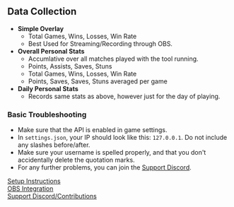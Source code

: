 ## Data Collection
* **Simple Overlay**
  * Total Games, Wins, Losses, Win Rate
  * Best Used for Streaming/Recording through OBS.   
* **Overall Personal Stats**
  * Accumlative over all matches played with the tool running.
  * Points, Assists, Saves, Stuns
  * Total Games, Wins, Losses, Win Rate
  * Points, Saves, Saves, Stuns averaged per game
* **Daily Personal Stats**
  * Records same stats as above, however just for the day of playing.
 
 
 ### Basic Troubleshooting
 * Make sure that the API is enabled in game settings. 
 * In `settings.json`, your IP should look like this: `127.0.0.1`. Do not include any slashes before/after. 
 * Make sure your username is spelled properly, and that you don't accidentally delete the quotation marks. 
 * For any further problems, you can join the [Support Discord](https://discord.gg/pqfsuuvfcy).



[Setup Instructions](setup.md)<br>
[OBS Integration](obs.md) <br>
[Support Discord/Contributions](https://discord.gg/pqfsuuvfcy) <br>
